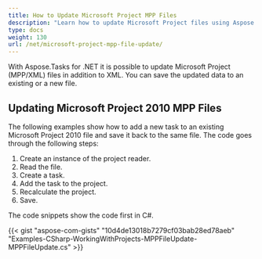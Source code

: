 ```yaml
---
title: How to Update Microsoft Project MPP Files
description: "Learn how to update Microsoft Project files using Aspose.Tasks for .NET."
type: docs
weight: 130
url: /net/microsoft-project-mpp-file-update/
---
```


With Aspose.Tasks for .NET it is possible to update Microsoft Project (MPP/XML) files in addition to XML. You can save the updated data to an existing or a new file.

## **Updating Microsoft Project 2010 MPP Files**
The following examples show how to add a new task to an existing Microsoft Project 2010 file and save it back to the same file. The code goes through the following steps:

1. Create an instance of the project reader.
2. Read the file.
3. Create a task.
4. Add the task to the project.
5. Recalculate the project.
6. Save.

The code snippets show the code first in C#.

{{< gist "aspose-com-gists" "10d4de13018b7279cf03bab28ed78aeb" "Examples-CSharp-WorkingWithProjects-MPPFileUpdate-MPPFileUpdate.cs" >}}
